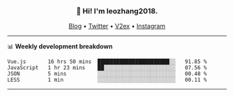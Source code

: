 <h3 align="center">👋 Hi! I'm leozhang2018.</h3>
<p align="center">
  <a href="https://leozhang2018.me">Blog</a> •
  <a href="https://twitter.com/leozhang2018">Twitter</a> •
  <a href="https://www.v2ex.com/member/leozhang">V2ex</a> •
  <a href="https://www.instagram.com/leozhanghere">Instagram</a>
</p>

-------

📊 **Weekly development breakdown**
<!--START_SECTION:waka-->

```text
Vue.js       16 hrs 50 mins  ███████████████████████░░   91.85 %
JavaScript   1 hr 23 mins    ██░░░░░░░░░░░░░░░░░░░░░░░   07.56 %
JSON         5 mins          ░░░░░░░░░░░░░░░░░░░░░░░░░   00.48 %
LESS         1 min           ░░░░░░░░░░░░░░░░░░░░░░░░░   00.11 %
```

<!--END_SECTION:waka-->
-------
